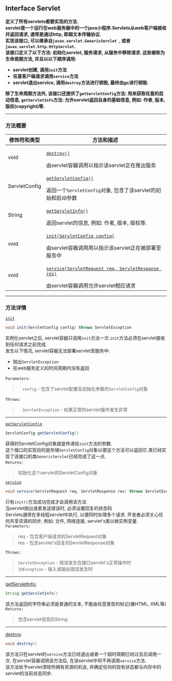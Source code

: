 ## Interface Servlet  
<b>定义了所有servlets都要实现的方法.  
servlet是一个运行在web服务器中的一个java小程序.Servlets从web客户端接收并返回请求, 通常是通过http, 即超文本传输协议.  
实现该接口, 可以继承自`javax.servlet.GenericServlet `, 或者`javax.servlet.http.HttpServlet`.  
该接口定义了以下方法: 初始化servlet, 服务请求, 从服务中移除请求. 这些被称为生命周期方法, 并且以以下顺序调用:  
  - servlet创建, 调用`init`方法
  - 任意客户端请求调用`service`方法
  - servlet退出service, 调用`destroy`方法进行销毁, 最终由gc进行销毁.  

除了生命周期方法外, 该接口还提供了`getServletConfig`方法: 用来获取任意的启动信息, `getServletInfo`方法: 允许servlet返回自身的基础信息, 例如: 作者, 版本, 版权(copyright)等.  </b>

---
### 方法概要

修饰符和类型 | 方法和描述
--- | ---
void | <p id='1'>[`destroy()`](#6)</p> 由servlet容器调用以指示该servlet正在推出服务  
ServletConfig | <p id='2'>[`getServletConfig()`](#7)</p>返回一个`ServletConfig`对象, 包含了该servlet的初始和启动参数  
String | <p id='3'>[`getServletInfo()`](#8)</p>返回servlet的信息, 例如: 作者, 版本, 版权等.
void | <p id='4'>[`init(ServletConfig config)`](#9)</p>由servlet容器调用用以指示该servlet正在被部署至服务中  
void | <p id='5'>[`service(ServletRequest req, ServletResponse res)`](#10)</p>由servlet容器调用允许servlet相应请求

--- 
### 方法详情
<span id='9'>[`init`](#4)</span>
``` java
void init(ServletConfig config) throws ServletException
```  
实例化servlet之后, servlet容器只调用`init`方法一次.`init`方法必须在servlet接收到任何请求之前完成.  
发生以下情况, servlet容器无法部署servlet至服务中:
- 抛出`ServletException`  
- 在web服务定义的时间周期内没有返回  

`Parameters`:  
>&ensp;&ensp;`config` - 包含了servlet配置及初始化参数的`ServletConfig`对象  

`Throws`:  
>&ensp;&ensp;`ServletException` - 如果正常的servlet操作发生异常  

---
<span id='7'>[`getServletConfig`](#2)</span>
```java
ServletConfig getServletConfig()
```
获得的ServletConfig对象就是传递给`init`方法的参数.  
这个接口的实现目的是存储`ServletConfig`对象以便这个方法可以返回它.类已经实现了该接口的类`GenericServlet`已经完成了这一点.  
`Returns`:  
> 初始化这个servlet的ServletConfig对象

<span id='10'>[`service`](#5)</span>
```java
void service(ServletRequest req, ServletResponse res) throws ServletException, IOException
```
只有`init()`方法成功完成才会调用该方法  
当servlet抛出或者发送错误时, 必须设置回复的状态码  
Servlets通常在多线程servlet中执行, 以便同时处理多个请求. 开发者必须关心任何共享资源的同步, 例如: 文件, 网络连接, servlet's类以继实例变量.  
`Parameters:`
> req - 包含客户端请求的ServletRequest对象  
> res - 包含servlet's回复的ServletResponse对象  

`Throws:`  
> `ServletException` - 错误发生在接口servlet's正常操作时  
> `IOException` - 输入或输出错误发生时  

---
<span id='8'>[getServletInfo:](#3)</span>
```java
String getServletInfo()
```
该方法返回的字符串必须是普通的文本, 不能由任意类型的标记(像HTML, XML等)  
`Returns:`
> 包含servlet信息的String

---
<span id='6'>[destroy](#1)</span>
```java
void destroy()
```
该方法只在servlet的`service`方法已经退出或者一个超时周期已经过去后调用一次. 在servlet容器调用该方法后, 在该servlet中将不再调用`service`方法.  
该方法给予servlet清除所拥有资源的机会, 并确定任何的现有状态都与内存中的servlet的当前状态同步.  